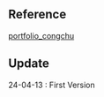## Reference
[portfolio_congchu](https://github.com/congchu/web-porfolio)


## Update
24-04-13 : First Version